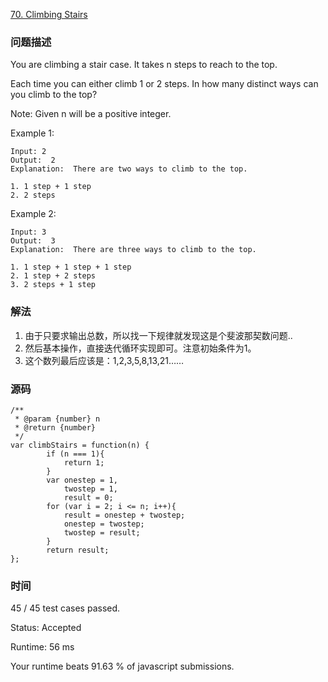 [70. Climbing Stairs](https://leetcode.com/problems/climbing-stairs/description/)

### 问题描述
You are climbing a stair case. It takes n steps to reach to the top.

Each time you can either climb 1 or 2 steps. In how many distinct ways can you climb to the top?

Note: Given n will be a positive integer.


Example 1:
```
Input: 2
Output:  2
Explanation:  There are two ways to climb to the top.

1. 1 step + 1 step
2. 2 steps
```
Example 2:
```
Input: 3
Output:  3
Explanation:  There are three ways to climb to the top.

1. 1 step + 1 step + 1 step
2. 1 step + 2 steps
3. 2 steps + 1 step
```

### 解法
1. 由于只要求输出总数，所以找一下规律就发现这是个斐波那契数问题..
2. 然后基本操作，直接迭代循环实现即可。注意初始条件为1。
3. 这个数列最后应该是：1,2,3,5,8,13,21……

### 源码
```
/**
 * @param {number} n
 * @return {number}
 */
var climbStairs = function(n) {
        if (n === 1){
            return 1;
        }
        var onestep = 1,
            twostep = 1,
            result = 0;
        for (var i = 2; i <= n; i++){
            result = onestep + twostep;
            onestep = twostep;
            twostep = result;
        }
        return result;
};
```
### 时间


45 / 45 test cases passed.

Status: Accepted

Runtime: 56 ms

Your runtime beats 91.63 % of javascript submissions.
